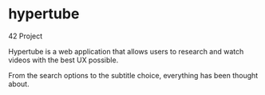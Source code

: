 # hypertube
42 Project

Hypertube is a web application that allows users to research and watch videos with the best UX possible. 

From the search options to the subtitle choice, everything has been thought about.
